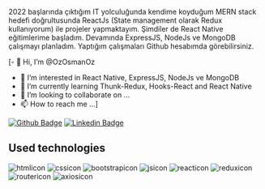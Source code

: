 
2022 başlarında çıktığım IT yolculuğunda kendime koyduğum MERN stack hedefi doğrultusunda ReactJs (State management olarak Redux kullanıyorum) ile projeler yapmaktayım. Şimdiler de React Native eğitimlerime başladım. Devamında ExpressJS, NodeJs ve MongoDB çalışmayı planladım. Yaptığım çalışmaları Github hesabımda görebilirsiniz.




[- 👋 Hi, I’m @OzOsmanOz
- 👀 I’m interested in React Native, ExpressJS, NodeJs ve MongoDB
- 🌱 I’m currently learning Thunk-Redux, Hooks-React and React Native
- 💞️ I’m looking to collaborate on ...
- 📫 How to reach me ...]




[![Github Badge](https://img.shields.io/badge/-Github-000?style=quare&labelColor=000&logo=Github&logoColor=white&link=link)](link) 
[![Linkedin Badge](https://img.shields.io/badge/-Linkedin-0A66C2?style=flat-quare&labelColor=0A66C2&logo=linkedin&logoColor=white&link=link)](https://www.linkedin.com/in/ozosmanoz/)



## Used technologies
![htmlicon](https://user-images.githubusercontent.com/107813778/206437359-a00e2847-d363-4e31-8f16-debac10b4498.png)
![cssicon](https://user-images.githubusercontent.com/107813778/206437354-328a59d7-6082-4831-955b-38de2035ee2a.png)
![bootstrapicon](https://user-images.githubusercontent.com/107813778/206437351-3847eaba-6b04-423e-8e92-59a6707a4429.png)
![jsicon](https://user-images.githubusercontent.com/107813778/206437362-28f878e9-b0f5-412f-99c2-bdc6af76a9fc.png)
![reacticon](https://user-images.githubusercontent.com/107813778/206437364-37fe1387-a98d-4f48-bc4e-6a4ff5d8619b.png)
![reduxicon](https://user-images.githubusercontent.com/107813778/206437375-1f18f731-8a0e-44ff-806b-5c326f6877a6.png)
![routericon](https://user-images.githubusercontent.com/107813778/206437368-b75da2bc-014b-4df5-9d42-b20cd826545c.jpg)
![axiosicon](https://user-images.githubusercontent.com/107813778/206437372-e03c0ac8-a4f7-4aef-b911-63c5654a24c1.png)


<!---
OzOsmanOz/OzOsmanOz is a ✨ special ✨ repository because its `README.md` (this file) appears on your GitHub profile.
You can click the Preview link to take a look at your changes.
--->
